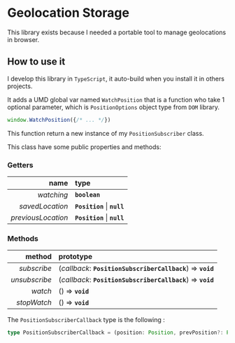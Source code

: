 # Geolocation Storage
This library exists because I needed a portable tool to manage geolocations in browser.

## How to use it
I develop this library in `TypeScript`, it auto-build when you install it in others projects.

It adds a UMD global var named `WatchPosition` that is a function who take 1 optional parameter, which is `PositionOptions` object type from `DOM` library.

```javascript
window.WatchPosition({/* ... */})
```

This function return a new instance of my `PositionSubscriber` class.

This class have some public properties and methods:

### Getters
|               name | type                             |
| -----------------: | :------------------------------- |
|         *watching* | **`boolean`**                    |
|    *savedLocation* | **`Position`** &#124; **`null`** |
| *previousLocation* | **`Position`** &#124; **`null`** |

### Methods
|        method | prototype                                                    |
| ------------: | :----------------------------------------------------------- |
|   *subscribe* | (*callback*: **`PositionSubscriberCallback`**) => **`void`** |
| *unsubscribe* | (*callback*: **`PositionSubscriberCallback`**) => **`void`** |
|       *watch* | () => **`void`**                                             |
|   *stopWatch* | () => **`void`**                                             |

The `PositionSubscriberCallback` type is the following :
 
```typescript
type PositionSubscriberCallback = (position: Position, prevPosition?: Position) => void
```
